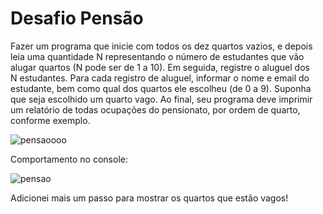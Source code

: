 # Desafio Pensão

Fazer um programa que inicie com todos os dez quartos vazios, e depois <br>
leia uma quantidade N representando o número de estudantes que vão <br>
alugar quartos (N pode ser de 1 a 10). Em seguida, registre o aluguel dos <br>
N estudantes. Para cada registro de aluguel, informar o nome e email do <br>
estudante, bem como qual dos quartos ele escolheu (de 0 a 9). Suponha <br>
que seja escolhido um quarto vago. Ao final, seu programa deve imprimir <br>
um relatório de todas ocupações do pensionato, por ordem de quarto, <br>
conforme exemplo. <br>


![pensaoooo](https://user-images.githubusercontent.com/24979432/186156379-56318b52-0c50-4b51-b79a-a0cfe29c1f74.png) <br>

Comportamento no console: <br>

![pensao](https://user-images.githubusercontent.com/24979432/186156463-9fbdc898-333a-4d97-87a3-8e5f717f0935.png) <br>

Adicionei mais um passo para mostrar os quartos que estão vagos!




















